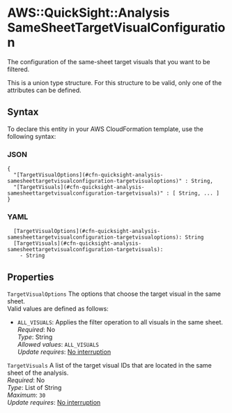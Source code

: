 # AWS::QuickSight::Analysis SameSheetTargetVisualConfiguration<a name="aws-properties-quicksight-analysis-samesheettargetvisualconfiguration"></a>

The configuration of the same\-sheet target visuals that you want to be filtered\.

This is a union type structure\. For this structure to be valid, only one of the attributes can be defined\.

## Syntax<a name="aws-properties-quicksight-analysis-samesheettargetvisualconfiguration-syntax"></a>

To declare this entity in your AWS CloudFormation template, use the following syntax:

### JSON<a name="aws-properties-quicksight-analysis-samesheettargetvisualconfiguration-syntax.json"></a>

```
{
  "[TargetVisualOptions](#cfn-quicksight-analysis-samesheettargetvisualconfiguration-targetvisualoptions)" : String,
  "[TargetVisuals](#cfn-quicksight-analysis-samesheettargetvisualconfiguration-targetvisuals)" : [ String, ... ]
}
```

### YAML<a name="aws-properties-quicksight-analysis-samesheettargetvisualconfiguration-syntax.yaml"></a>

```
  [TargetVisualOptions](#cfn-quicksight-analysis-samesheettargetvisualconfiguration-targetvisualoptions): String
  [TargetVisuals](#cfn-quicksight-analysis-samesheettargetvisualconfiguration-targetvisuals): 
    - String
```

## Properties<a name="aws-properties-quicksight-analysis-samesheettargetvisualconfiguration-properties"></a>

`TargetVisualOptions`  <a name="cfn-quicksight-analysis-samesheettargetvisualconfiguration-targetvisualoptions"></a>
The options that choose the target visual in the same sheet\.  
Valid values are defined as follows:  
+  `ALL_VISUALS`: Applies the filter operation to all visuals in the same sheet\.
*Required*: No  
*Type*: String  
*Allowed values*: `ALL_VISUALS`  
*Update requires*: [No interruption](https://docs.aws.amazon.com/AWSCloudFormation/latest/UserGuide/using-cfn-updating-stacks-update-behaviors.html#update-no-interrupt)

`TargetVisuals`  <a name="cfn-quicksight-analysis-samesheettargetvisualconfiguration-targetvisuals"></a>
A list of the target visual IDs that are located in the same sheet of the analysis\.  
*Required*: No  
*Type*: List of String  
*Maximum*: `30`  
*Update requires*: [No interruption](https://docs.aws.amazon.com/AWSCloudFormation/latest/UserGuide/using-cfn-updating-stacks-update-behaviors.html#update-no-interrupt)